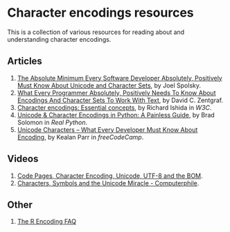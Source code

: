 # Character encodings resources

This is a collection of various resources for reading about and understanding character encodings.

## Articles

1. [The Absolute Minimum Every Software Developer Absolutely, Positively Must Know About Unicode and Character Sets](https://www.joelonsoftware.com/2003/10/08/the-absolute-minimum-every-software-developer-absolutely-positively-must-know-about-unicode-and-character-sets-no-excuses/), by Joel Spolsky.
2. [What Every Programmer Absolutely, Positively Needs To Know About Encodings And Character Sets To Work With Text](https://kunststube.net/encoding/), by David C. Zentgraf.
3. [Character encodings: Essential concepts](https://www.w3.org/International/articles/definitions-characters/), by Richard Ishida in *W3C*.
4. [Unicode & Character Encodings in Python: A Painless Guide](https://realpython.com/python-encodings-guide/), by Brad Solomon in *Real Python*.
5. [Unicode Characters – What Every Developer Must Know About Encoding](https://www.freecodecamp.org/news/everything-you-need-to-know-about-encoding/), by Kealan Parr in *freeCodeCamp*.

## Videos

1. [Code Pages, Character Encoding, Unicode, UTF-8 and the BOM](https://www.youtube.com/watch?v=jeIBNn5Y5fI&t=269s).
2. [Characters, Symbols and the Unicode Miracle - Computerphile](https://www.youtube.com/watch?v=MijmeoH9LT4&t=143s).

## Other

1. [The R Encoding FAQ](https://github.com/gaborcsardi/rencfaq)
